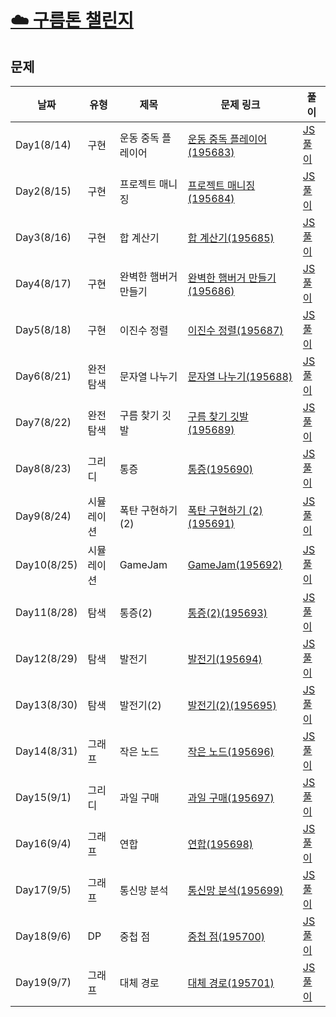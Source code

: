 # [☁️ 구름톤 챌린지](https://9oormthonchallenge.oopy.io/?utm_source=community&utm_medium=social_affiliate&utm_content=pre_apply)

## 문제

| 날짜        | 유형       | 제목                 | 문제 링크                                                                                                                                                     | 풀이                                                                          |
| ----------- | ---------- | -------------------- | ------------------------------------------------------------------------------------------------------------------------------------------------------------- | ----------------------------------------------------------------------------- |
| Day1(8/14)  | 구현       | 운동 중독 플레이어   | [운동 중독 플레이어(195683)](https://level.goorm.io/exam/195683/quiz/1)                                                                                       | [JS 풀이](https://github.com/Yoonkyoungme/algorithm/blob/main/goorm/sol1.js)  |
| Day2(8/15)  | 구현       | 프로젝트 매니징      | [프로젝트 매니징(195684)](https://level.goorm.io/exam/195684/quiz/1)                                                                                          | [JS 풀이](https://github.com/Yoonkyoungme/algorithm/blob/main/goorm/sol2.js)  |
| Day3(8/16)  | 구현       | 합 계산기            | [합 계산기(195685)](https://level.goorm.io/exam/195685/%ED%95%A9-%EA%B3%84%EC%82%B0%EA%B8%B0/quiz/1)                                                          | [JS 풀이](https://github.com/Yoonkyoungme/algorithm/blob/main/goorm/sol3.js)  |
| Day4(8/17)  | 구현       | 완벽한 햄버거 만들기 | [완벽한 햄버거 만들기(195686)](https://level.goorm.io/exam/195686/%EC%99%84%EB%B2%BD%ED%95%9C-%ED%96%84%EB%B2%84%EA%B1%B0-%EB%A7%8C%EB%93%A4%EA%B8%B0/quiz/1) | [JS 풀이](https://github.com/Yoonkyoungme/algorithm/blob/main/goorm/sol4.js)  |
| Day5(8/18)  | 구현       | 이진수 정렬          | [이진수 정렬(195687)](https://level.goorm.io/exam/195687/%EC%9D%B4%EC%A7%84%EC%88%98-%EC%A0%95%EB%A0%AC/quiz/1)                                               | [JS 풀이](https://github.com/Yoonkyoungme/algorithm/blob/main/goorm/sol5.js)  |
| Day6(8/21)  | 완전 탐색  | 문자열 나누기        | [문자열 나누기(195688)](https://level.goorm.io/exam/195688/%EB%AC%B8%EC%9E%90%EC%97%B4-%EB%82%98%EB%88%84%EA%B8%B0/quiz/1)                                    | [JS 풀이](https://github.com/Yoonkyoungme/algorithm/blob/main/goorm/sol6.js)  |
| Day7(8/22)  | 완전 탐색  | 구름 찾기 깃발       | [구름 찾기 깃발(195689)](https://level.goorm.io/exam/195689/%EA%B5%AC%EB%A6%84-%EC%B0%BE%EA%B8%B0-%EA%B9%83%EB%B0%9C/quiz/1)                                  | [JS 풀이](https://github.com/Yoonkyoungme/algorithm/blob/main/goorm/sol7.js)  |
| Day8(8/23)  | 그리디     | 통증                 | [통증(195690)](https://level.goorm.io/exam/195690/%ED%86%B5%EC%A6%9D/quiz/1)                                                                                  | [JS 풀이](https://github.com/Yoonkyoungme/algorithm/blob/main/goorm/sol8.js)  |
| Day9(8/24)  | 시뮬레이션 | 폭탄 구현하기 (2)    | [폭탄 구현하기 (2)(195691)](https://level.goorm.io/exam/195691/%ED%8F%AD%ED%83%84-%EA%B5%AC%ED%98%84%ED%95%98%EA%B8%B0-2/quiz/1)                              | [JS 풀이](https://github.com/Yoonkyoungme/algorithm/blob/main/goorm/sol9.js)  |
| Day10(8/25) | 시뮬레이션 | GameJam              | [GameJam(195692)](https://level.goorm.io/exam/195692/gamejam/quiz/1)                                                                                          | [JS 풀이](https://github.com/Yoonkyoungme/algorithm/blob/main/goorm/sol10.js) |
| Day11(8/28) | 탐색       | 통증(2)              | [통증(2)(195693)](https://level.goorm.io/exam/195693/%ED%86%B5%EC%A6%9D-2/quiz/1)                                                                             | [JS 풀이](https://github.com/Yoonkyoungme/algorithm/blob/main/goorm/sol11.js) |
| Day12(8/29) | 탐색       | 발전기               | [발전기(195694)](https://level.goorm.io/exam/195694/%EB%B0%9C%EC%A0%84%EA%B8%B0/quiz/1)                                                                       | [JS 풀이](https://github.com/Yoonkyoungme/algorithm/blob/main/goorm/sol12.js) |
| Day13(8/30) | 탐색       | 발전기(2)            | [발전기(2)(195695)](https://level.goorm.io/exam/195695/%EB%B0%9C%EC%A0%84%EA%B8%B0/quiz/1)                                                                    | [JS 풀이](https://github.com/Yoonkyoungme/algorithm/blob/main/goorm/sol13.js) |
| Day14(8/31) | 그래프     | 작은 노드            | [작은 노드(195696)](https://level.goorm.io/exam/195696/%EC%9E%91%EC%9D%80-%EB%85%B8%EB%93%9C/quiz/1)                                                          | [JS 풀이](https://github.com/Yoonkyoungme/algorithm/blob/main/goorm/sol14.js) |
| Day15(9/1)  | 그리디     | 과일 구매            | [과일 구매(195697)](https://level.goorm.io/exam/195697/%EA%B3%BC%EC%9D%BC-%EA%B5%AC%EB%A7%A4/quiz/1)                                                          | [JS 풀이](https://github.com/Yoonkyoungme/algorithm/blob/main/goorm/sol15.js) |
| Day16(9/4)  | 그래프     | 연합                 | [연합(195698)](https://level.goorm.io/exam/195698/%EC%97%B0%ED%95%A9/quiz/1)                                                                                  | [JS 풀이](https://github.com/Yoonkyoungme/algorithm/blob/main/goorm/sol16.js) |
| Day17(9/5)  | 그래프     | 통신망 분석          | [통신망 분석(195699)](https://level.goorm.io/exam/195699/%EA%B7%B8%EB%9E%98%ED%94%84%EC%9D%98-%EB%B0%80%EC%A7%91%EB%8F%84/quiz/1)                             | [JS 풀이](https://github.com/Yoonkyoungme/algorithm/blob/main/goorm/sol17.js) |
| Day18(9/6)  | DP         | 중첩 점              | [중첩 점(195700)](https://level.goorm.io/exam/195700/%EC%A4%91%EC%B2%A9-%EC%A0%90/quiz/1)                                                                     | [JS 풀이](https://github.com/Yoonkyoungme/algorithm/blob/main/goorm/sol18.js) |
| Day19(9/7)  | 그래프     | 대체 경로            | [대체 경로(195701)](https://level.goorm.io/exam/195701/%EC%A4%91%EC%B2%A9-%EC%A0%90/quiz/1)                                                                   | [JS 풀이](https://github.com/Yoonkyoungme/algorithm/blob/main/goorm/sol19.js) |
